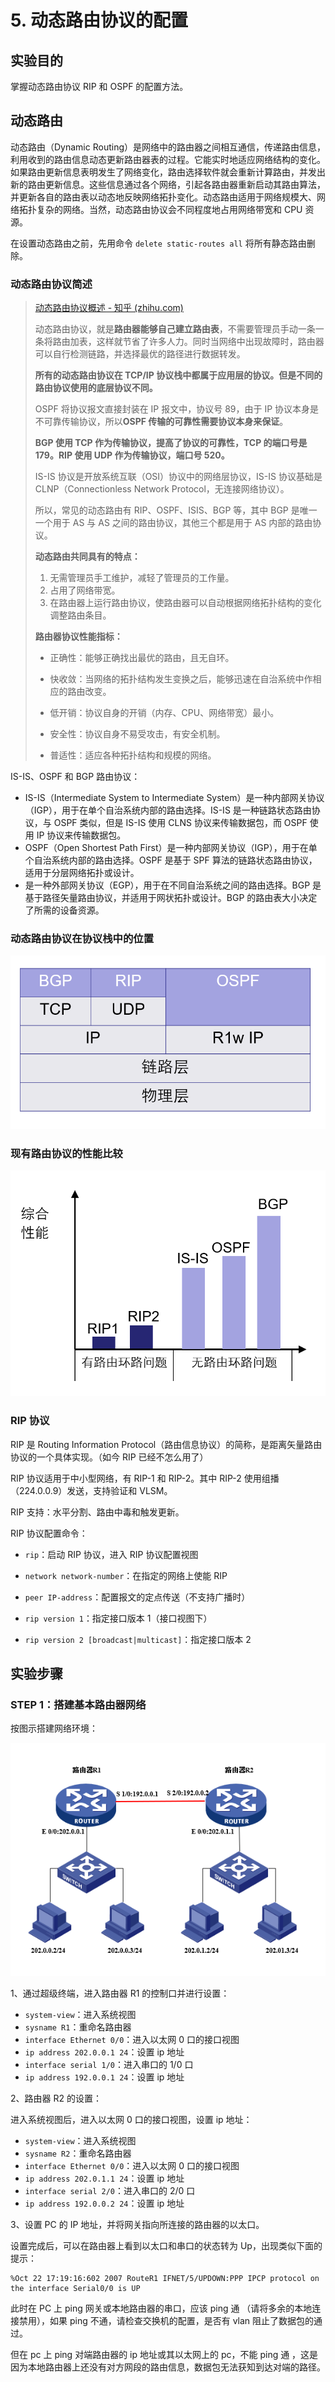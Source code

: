 # 5. 动态路由协议的配置

## 实验目的

掌握动态路由协议 RIP 和 OSPF 的配置方法。

## 动态路由

动态路由（Dynamic Routing）是网络中的路由器之间相互通信，传递路由信息，利用收到的路由信息动态更新路由器表的过程。它能实时地适应网络结构的变化。如果路由更新信息表明发生了网络变化，路由选择软件就会重新计算路由，并发出新的路由更新信息。这些信息通过各个网络，引起各路由器重新启动其路由算法，并更新各自的路由表以动态地反映网络拓扑变化。动态路由适用于网络规模大、网络拓扑复杂的网络。当然，动态路由协议会不同程度地占用网络带宽和 CPU 资源。

在设置动态路由之前，先用命令 `delete static-routes all` 将所有静态路由删除。

### 动态路由协议简述

> [动态路由协议概述 - 知乎 (zhihu.com)](https://zhuanlan.zhihu.com/p/164747890)
>
> 动态路由协议，就是**路由器能够自己建立路由表**，不需要管理员手动一条一条将路由加表，这样就节省了许多人力。同时当网络中出现故障时，路由器可以自行检测链路，并选择最优的路径进行数据转发。
>
> **所有的动态路由协议在 TCP/IP 协议栈中都属于应用层的协议。但是不同的路由协议使用的底层协议不同。**
>
> OSPF 将协议报文直接封装在 IP 报文中，协议号 89，由于 IP 协议本身是不可靠传输协议，所以**OSPF 传输的可靠性需要协议本身来保证**。
>
> **BGP 使用 TCP 作为传输协议，提高了协议的可靠性，TCP 的端口号是 179。RIP 使用 UDP 作为传输协议，端口号 520。**
>
> IS-IS 协议是开放系统互联（OSI）协议中的网络层协议，IS-IS 协议基础是 CLNP（Connectionless Network Protocol，无连接网络协议）。
>
> 所以，常见的动态路由有 RIP、OSPF、ISIS、BGP 等，其中 BGP 是唯一一个用于 AS 与 AS 之间的路由协议，其他三个都是用于 AS 内部的路由协议。
>
> **动态路由共同具有的特点：**
>
> 1. 无需管理员手工维护，减轻了管理员的工作量。
> 2. 占用了网络带宽。
> 3. 在路由器上运行路由协议，使路由器可以自动根据网络拓扑结构的变化调整路由条目。
>
> **路由器协议性能指标：**
>
> - 正确性：能够正确找出最优的路由，且无自环。
>
> - 快收敛：当网络的拓扑结构发生变换之后，能够迅速在自治系统中作相应的路由改变。
>
> - 低开销：协议自身的开销（内存、CPU、网络带宽）最小。
>
> - 安全性：协议自身不易受攻击，有安全机制。
>
> - 普适性：适应各种拓扑结构和规模的网络。

IS-IS、OSPF 和 BGP 路由协议：

- IS-IS（Intermediate System to Intermediate System）是一种内部网关协议（IGP），用于在单个自治系统内部的路由选择。IS-IS 是一种链路状态路由协议，与 OSPF 类似，但是 IS-IS 使用 CLNS 协议来传输数据包，而 OSPF 使用 IP 协议来传输数据包。
- OSPF（Open Shortest Path First）是一种内部网关协议（IGP），用于在单个自治系统内部的路由选择。OSPF 是基于 SPF 算法的链路状态路由协议，适用于分层网络拓扑或设计。
- 是一种外部网关协议（EGP），用于在不同自治系统之间的路由选择。BGP 是基于路径矢量路由协议，并适用于网状拓扑或设计。BGP 的路由表大小决定了所需的设备资源。

### 动态路由协议在协议栈中的位置

![image-20230328142309558](./05-动态路由协议的配置.assets/image-20230328142309558.png)

### 现有路由协议的性能比较

![image-20230328143653203](./05-动态路由协议的配置.assets/image-20230328143653203.png)

### RIP 协议

RIP 是 Routing Information Protocol（路由信息协议）的简称，是距离矢量路由协议的一个具体实现。（如今 RIP 已经不怎么用了）

RIP 协议适用于中小型网络，有 RIP-1 和 RIP-2。其中 RIP-2 使用组播（224.0.0.9）发送，支持验证和 VLSM。

RIP 支持：水平分割、路由中毒和触发更新。

RIP 协议配置命令：

- `rip`：启动 RIP 协议，进入 RIP 协议配置视图

- `network network-number`：在指定的网络上使能 RIP

- `peer IP-address`：配置报文的定点传送（不支持广播时）

- `rip version 1`：指定接口版本 1（接口视图下）

- `rip version 2 [broadcast|multicast]`：指定接口版本 2

## 实验步骤

### STEP 1：搭建基本路由器网络

按图示搭建网络环境：

![image-20230328140757649](./05-动态路由协议的配置.assets/image-20230328140757649.png)

1、通过超级终端，进入路由器 R1 的控制口并进行设置：

- `system-view`：进入系统视图
- `sysname R1`：重命名路由器
- `interface Ethernet 0/0`：进入以太网 0 口的接口视图
- `ip address 202.0.0.1 24`：设置 ip 地址
- `interface serial 1/0`：进入串口的 1/0 口
- `ip address 192.0.0.1 24`：设置 ip 地址

2、路由器 R2 的设置：

进入系统视图后，进入以太网 0 口的接口视图，设置 ip 地址：

- `system-view`：进入系统视图
- `sysname R2`：重命名路由器
- `interface Ethernet 0/0`：进入以太网 0 口的接口视图
- `ip address 202.0.1.1 24`：设置 ip 地址
- `interface serial 2/0`：进入串口的 2/0 口
- `ip address 192.0.0.2 24`：设置 ip 地址

3、设置 PC 的 IP 地址，并将网关指向所连接的路由器的以太口。

设置完成后，可以在路由器上看到以太口和串口的状态转为 Up，出现类似下面的提示：

```log
%Oct 22 17:19:16:602 2007 RouteR1 IFNET/5/UPDOWN:PPP IPCP protocol on the interface Serial0/0 is UP
```

此时在 PC 上 ping 网关或本地路由器的串口，应该 ping 通 （请将多余的本地连接禁用），如果 ping 不通，请检查交换机的配置，是否有 vlan 阻止了数据包的通过。

但在 pc 上 ping 对端路由器的 ip 地址或其以太网上的 pc，不能 ping 通 ，这是因为本地路由器上还没有对方网段的路由信息，数据包无法获知到达对端的路径。
